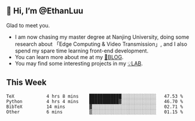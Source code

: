 ## 👋 Hi, I’m @EthanLuu

Glad to meet you.

- I am now chasing my master degree at Nanjing University, doing some research about 「Edge Computing & Video Transmission」, and I also spend my spare time learning front-end development.
- You can learn more about me at my [📝BLOG](https://blog.ethanloo.cn).
- You may find some interesting projects in my [💡LAB](https://lab.ethanloo.cn).

## This Week
<!--START_SECTION:waka-->

```text
TeX            4 hrs 8 mins    ████████████░░░░░░░░░░░░░   47.53 %
Python         4 hrs 4 mins    ███████████▓░░░░░░░░░░░░░   46.70 %
BibTeX         14 mins         ▓░░░░░░░░░░░░░░░░░░░░░░░░   02.71 %
Other          6 mins          ▒░░░░░░░░░░░░░░░░░░░░░░░░   01.15 %
```

<!--END_SECTION:waka-->
